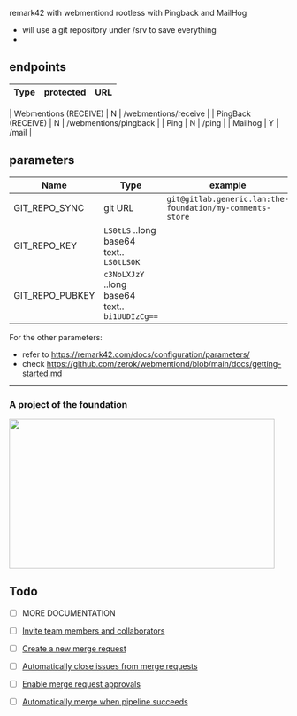 remark42 with webmentiond rootless with Pingback and MailHog


* will use a git repository under /srv to save everything
* 

## endpoints

| Type | protected | URL |
|---|---|---|

| Webmentions (RECEIVE) | N |  /webmentions/receive |
| PingBack (RECEIVE) | N |  /webmentions/pingback |
| Ping | N |  /ping |
| Mailhog | Y |  /mail |



## parameters
| Name | Type | example |
|---|---|---|
| GIT_REPO_SYNC   | git URL | `git@gitlab.generic.lan:the-foundation/my-comments-store` | 
| GIT_REPO_KEY    | `LS0tLS` ..long base64 text.. `LS0tLS0K` |
| GIT_REPO_PUBKEY | `c3NoLXJzY` ..long base64 text.. `bi1UUDIzCg==` | 

For the  other parameters:

* refer to https://remark42.com/docs/configuration/parameters/
* check https://github.com/zerok/webmentiond/blob/main/docs/getting-started.md



---

<h3>A project of the foundation</h3>
<a href="https://the-foundation.gitlab.io/"><div><img src="https://hcxi2.2ix.ch/gitlab/the-foundation/remark42-rootless/README.md/logo.jpg" width="480" height="270"/></div></a>


## Todo
- [ ] MORE DOCUMENTATION
- [ ] [Invite team members and collaborators](https://docs.gitlab.com/ee/user/project/members/)
- [ ] [Create a new merge request](https://docs.gitlab.com/ee/user/project/merge_requests/creating_merge_requests.html)
- [ ] [Automatically close issues from merge requests](https://docs.gitlab.com/ee/user/project/issues/managing_issues.html#closing-issues-automatically)
- [ ] [Enable merge request approvals](https://docs.gitlab.com/ee/user/project/merge_requests/approvals/)
- [ ] [Automatically merge when pipeline succeeds](https://docs.gitlab.com/ee/user/project/merge_requests/merge_when_pipeline_succeeds.html)


